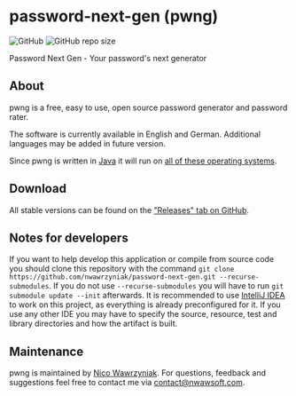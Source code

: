 # password-next-gen (pwng)
![GitHub](https://img.shields.io/github/license/nwawrzyniak/password-next-gen)
![GitHub repo size](https://img.shields.io/github/repo-size/nwawrzyniak/password-next-gen)

Password Next Gen - Your password's next generator

## About
pwng is a free, easy to use, open source password generator and password rater.

The software is currently available in English and German. Additional languages may be added in future version.

Since pwng is written in [Java](https://www.oracle.com/java/) it will run on [all of these operating 
systems](https://www.oracle.com/java/technologies/javase/products-doc-jdk8-jre8-certconfig.html).

## Download
All stable versions can be found on the ["Releases" tab on 
GitHub](https://github.com/nwawrzyniak/password-next-gen/releases).

## Notes for developers
If you want to help develop this application or compile from source code you should clone this repository with the 
command ```git clone https://github.com/nwawrzyniak/password-next-gen.git --recurse-submodules```. If you do not use 
```--recurse-submodules``` you will have to run ```git submodule update --init``` afterwards. It is recommended to use 
[IntelliJ IDEA](https://www.jetbrains.com/de-de/idea/download) to work on this project, as everything is already 
preconfigured for it. If you use any other IDE you may have to specify the source, resource, test and library 
directories and how the artifact is built.

## Maintenance
pwng is maintained by [Nico Wawrzyniak](https://www.github.com/nwawrzyniak). For questions, feedback and suggestions 
feel free to contact me via [contact@nwawsoft.com](mailto:contact@nwawsoft.com).

